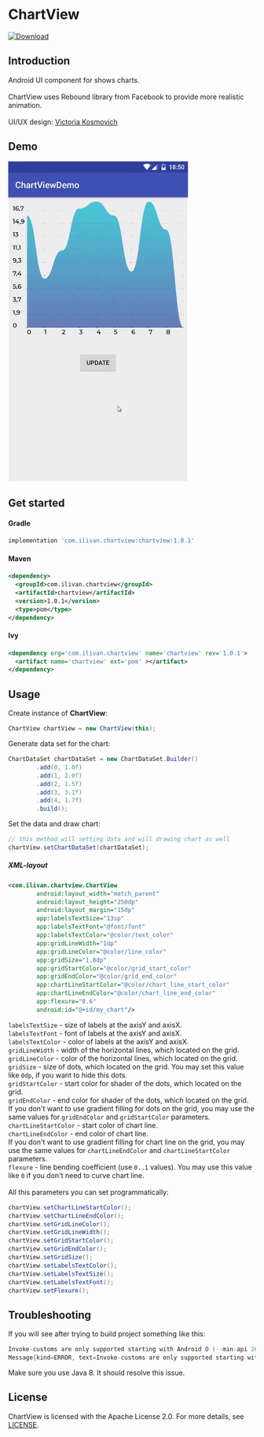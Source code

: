 # ChartView
[ ![Download](https://api.bintray.com/packages/ilyalitosh/Maven/com.ilivan.chartview/images/download.svg) ](https://bintray.com/ilyalitosh/Maven/com.ilivan.chartview/_latestVersion)

Introduction
------------
Android UI component for shows charts. <br><br>
ChartView uses Rebound library from Facebook to provide more realistic animation.<br><br>
UI/UX design: [Victoria Kosmovich](https://www.behance.net/vkosmovich)

Demo
----

![chartview1](imgres/chartview-demo.gif)

Get started
-----------

#### Gradle

```gradle
implementation 'com.ilivan.chartview:chartview:1.0.1'
```

#### Maven

```xml
<dependency>
  <groupId>com.ilivan.chartview</groupId>
  <artifactId>chartview</artifactId>
  <version>1.0.1</version>
  <type>pom</type>
</dependency>
```

#### Ivy

```xml
<dependency org='com.ilivan.chartview' name='chartview' rev='1.0.1'>
  <artifact name='chartview' ext='pom' ></artifact>
</dependency>
```

Usage
-----

Create instance of **ChartView**:
```java
ChartView chartView = new ChartView(this);
```
Generate data set for the chart:
```java
ChartDataSet chartDataSet = new ChartDataSet.Builder()
        .add(0, 1.0f)
        .add(1, 2.0f)
        .add(2, 1.5f)
        .add(3, 3.1f)
        .add(4, 1.7f)
        .build();
```
Set the data and draw chart:
```java
// this method will setting data and will drawing chart as well
chartView.setChartDataSet(chartDataSet);
```
##### XML-layout

```xml
<com.ilivan.chartview.ChartView
        android:layout_width="match_parent"
        android:layout_height="250dp"
        android:layout_margin="15dp"
        app:labelsTextSize="13sp"
        app:labelsTextFont="@font/font"
        app:labelsTextColor="@color/text_color"
        app:gridLineWidth="1dp"
        app:gridLineColor="@color/line_color"
        app:gridSize="1.0dp"
        app:gridStartColor="@color/grid_start_color"
        app:gridEndColor="@color/grid_end_color"
        app:chartLineStartColor="@color/chart_line_start_color"
        app:chartLineEndColor="@color/chart_line_end_color"
        app:flexure="0.6"
        android:id="@+id/my_chart"/>
```
`labelsTextSize` - size of labels at the axisY and axisX. <br>
`labelsTextFont` - font of labels at the axisY and axisX. <br>
`labelsTextColor` - color of labels at the axisY and axisX. <br>
`gridLineWidth` - width of the horizontal lines, which located on the grid. <br>
`gridLineColor` - color of the horizontal lines, which located on the grid. <br>
`gridSize` - size of dots, which located on the grid. You may set this value like `0dp`, if you want to hide this dots. <br>
`gridStartColor` - start color for shader of the dots, which located on the grid. <br>
`gridEndColor` - end color for shader of the dots, which located on the grid. <br>
If you don't want to use gradient filling for dots on the grid, you may use the same values for `gridEndColor` and `gridStartColor` parameters. <br>
`chartLineStartColor` - start color of chart line. <br>
`chartLineEndColor` - end color of chart line. <br>
If you don't want to use gradient filling for chart line on the grid, you may use the same values for `chartLineEndColor` and `chartLineStartColor` parameters. <br>
`flexure` - line bending coefficient (use `0..1` values). You may use this value like `0` if you don't need to curve chart line. <br><br>
All this parameters you can set programmatically:
```java
chartView.setChartLineStartColor();
chartView.setChartLineEndColor();
chartView.setGridLineColor();
chartView.setGridLineWidth();
chartView.setGridStartColor();
chartView.setGridEndColor();
chartView.setGridSize();
chartView.setLabelsTextColor();
chartView.setLabelsTextSize();
chartView.setLabelsTextFont();
chartView.setFlexure();
```

Troubleshooting
---------------

If you will see after trying to build project something like this:
```java
Invoke-customs are only supported starting with Android O (--min-api 26)
Message{kind=ERROR, text=Invoke-customs are only supported starting with Android O (--min-api 26), sources=[Unknown source file], tool name=Optional.of(D8)}
``` 
Make sure you use Java 8. It should resolve this issue.

License
-------

ChartView is licensed with the Apache License 2.0. For more details, see [LICENSE](LICENSE).


